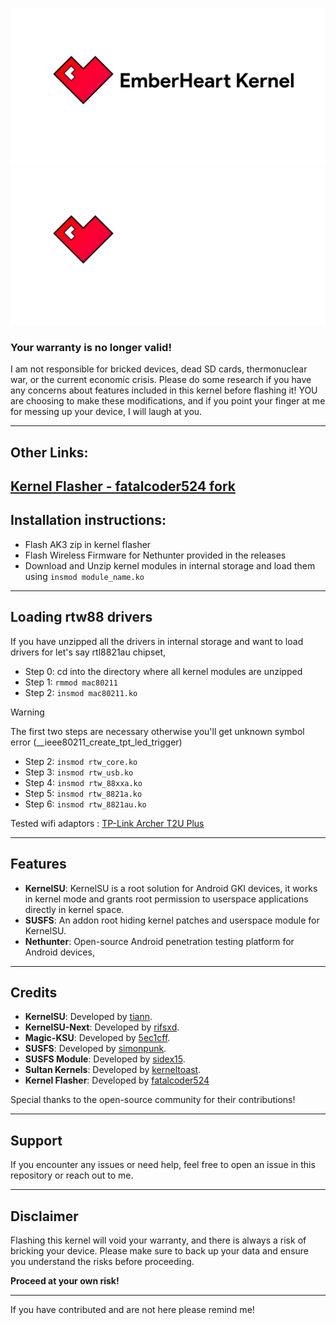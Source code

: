 ![Banner](svgs/emberheart_light.svg#gh-light-mode-only)
![Banner](svgs/emberheart_dark.svg#gh-dark-mode-only)

### Your warranty is no longer valid!

I am not responsible for bricked devices, dead SD cards, thermonuclear war, or the current economic crisis. Please do some research if you have any concerns about features included in this kernel before flashing it! YOU are choosing to make these modifications, and if you point your finger at me for messing up your device, I will laugh at you.

---

## Other Links:

[Kernel Flasher - fatalcoder524 fork](https://github.com/fatalcoder524/KernelFlasher)
---

## Installation instructions: 

- Flash AK3 zip in kernel flasher
- Flash Wireless Firmware for Nethunter provided in the releases 
- Download and Unzip kernel modules in internal storage and load them using `insmod module_name.ko`

---

## Loading rtw88 drivers

If you have unzipped all the drivers in internal storage and want to load drivers for let's say rtl8821au chipset,

- Step 0: cd into the directory where all kernel modules are unzipped 
- Step 1: `rmmod mac80211`
- Step 2: `insmod mac80211.ko`

> [!WARNING] 
> The first two steps are necessary otherwise you'll get unknown symbol error (__ieee80211_create_tpt_led_trigger) 

- Step 2: `insmod rtw_core.ko`
- Step 3: `insmod rtw_usb.ko`
- Step 4: `insmod rtw_88xxa.ko`
- Step 5: `insmod rtw_8821a.ko`
- Step 6: `insmod rtw_8821au.ko`

Tested wifi adaptors : [TP-Link Archer T2U Plus](https://amzn.in/d/76Ka5nB)

---

## Features

- **KernelSU**: KernelSU is a root solution for Android GKI devices, it works in kernel mode and grants root permission to userspace applications directly in kernel space.
- **SUSFS**: An addon root hiding kernel patches and userspace module for KernelSU.
- **Nethunter**: Open-source Android penetration testing platform for Android devices,
---

## Credits

- **KernelSU**: Developed by [tiann](https://github.com/tiann/KernelSU).
- **KernelSU-Next**: Developed by [rifsxd](https://github.com/KernelSU-Next/KernelSU-Next).
- **Magic-KSU**: Developed by [5ec1cff](https://github.com/5ec1cff/KernelSU).  
- **SUSFS**: Developed by [simonpunk](https://gitlab.com/simonpunk/susfs4ksu.git).
- **SUSFS Module**: Developed by [sidex15](https://github.com/sidex15).
- **Sultan Kernels**: Developed by [kerneltoast](https://github.com/kerneltoast).
- **Kernel Flasher**: Developed by [fatalcoder524](https://github.com/fatalcoder524)

Special thanks to the open-source community for their contributions!

---

## Support

If you encounter any issues or need help, feel free to open an issue in this repository or reach out to me.

---

## Disclaimer

Flashing this kernel will void your warranty, and there is always a risk of bricking your device. Please make sure to back up your data and ensure you understand the risks before proceeding.

**Proceed at your own risk!**

---

If you have contributed and are not here please remind me!
